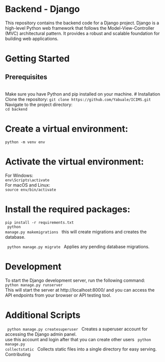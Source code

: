 # Backend - Django<br>

This repository contains the backend code for a Django project. Django is a high-level Python web framework that follows the Model-View-Controller (MVC) architectural pattern. It provides a robust and scalable foundation for building web applications.

# Getting Started<br>
<h2>Prerequisites</h2><br>
Make sure you have Python and pip installed on your machine.
# Installation
Clone the repository:
<code>git clone https://github.com/Yabuale/ICIMS.git </code><br>
Navigate to the project directory:<br>
<code>cd backend</code><br>

# Create a virtual environment:<br>
<code>python -m venv env</code><br>

# Activate the virtual environment:<br>
For Windows:<br>
<code>env\Scripts\activate</code><br>
For macOS and Linux:<br>
<code>source env/bin/activate </code><br>

# Install the required packages:<br>
<code>pip install -r requirements.txt</code><br>
<code> python manage.py makemigrations </code> this will create migrations and creates the database.<br>

<code> python manage.py migrate </code> Applies any pending database migrations.<br>

# Development
To start the Django development server, run the following command:<br>
<code>python manage.py runserver</code><br>
This will start the server at http://localhost:8000/ and you can access the API endpoints from your browser or API testing tool.<br>

# Additional Scripts

<code> python manage.py createsuperuser </code> Creates a superuser account for accessing the Django admin panel. <br>
use this account and login after that you can create other users 
<code> python manage.py collectstatic </code> Collects static files into a single directory for easy serving.
Contributing
